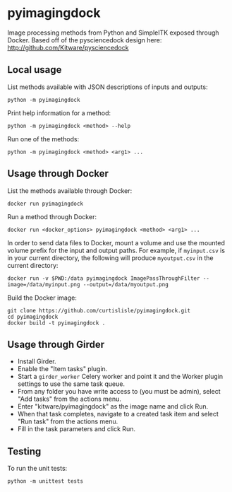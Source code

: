 # pyimagingdock

Image processing methods from Python and SimpleITK exposed through Docker.  Based off of the pysciencedock
design here: http://github.com/Kitware/pysciencedock


## Local usage

List methods available with JSON descriptions of inputs and outputs:
```
python -m pyimagingdock
```

Print help information for a method:
```
python -m pyimagingdock <method> --help
```

Run one of the methods:
```
python -m pyimagingdock <method> <arg1> ...
```

## Usage through Docker

List the methods available through Docker:
```
docker run pyimagingdock
```

Run a method through Docker:
```
docker run <docker_options> pyimagingdock <method> <arg1> ...
```

In order to send data files to Docker, mount a volume and use the mounted
volume prefix for the input and output paths. For example, if `myinput.csv`
is in your current directory, the following will produce `myoutput.csv` in
the current directory:
```
docker run -v $PWD:/data pyimagingdock ImagePassThroughFilter --image=/data/myinput.png --output=/data/myoutput.png
```

Build the Docker image:
```
git clone https://github.com/curtislisle/pyimagingdock.git
cd pyimagingdock
docker build -t pyimagingdock .
```

## Usage through Girder

* Install Girder.
* Enable the "Item tasks" plugin.
* Start a `girder_worker` Celery worker and point it and the Worker plugin settings to use the same task queue.
* From any folder you have write access to (you must be admin), select
  "Add tasks" from the actions menu.
* Enter "kitware/pyimagingdock" as the image name and click Run.
* When that task completes, navigate to a created task item and select
  "Run task" from the actions menu.
* Fill in the task parameters and click Run.

## Testing

To run the unit tests:

```
python -m unittest tests
```
